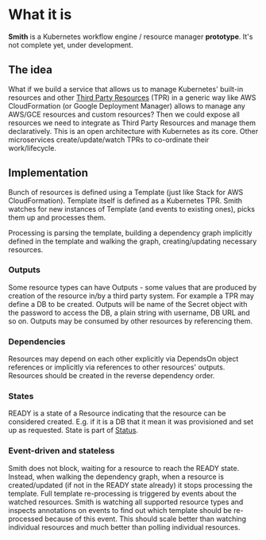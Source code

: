 # What it is

**Smith** is a Kubernetes workflow engine / resource manager **prototype**. It's not complete yet, under development.

## The idea

What if we build a service that allows us to manage Kubernetes' built-in resources and other
[Third Party Resources](https://github.com/kubernetes/kubernetes/blob/master/docs/design/extending-api.md)
(TPR) in a generic way like AWS CloudFormation (or Google Deployment Manager) allows to manage any
AWS/GCE resources and custom resources? Then we could expose all resources we need
to integrate as Third Party Resources and manage them declaratively. This is an open architecture
with Kubernetes as its core. Other microservices create/update/watch TPRs to co-ordinate their work/lifecycle.

## Implementation

Bunch of resources is defined using a Template (just like Stack for AWS CloudFormation).
Template itself is defined as a Kubernetes TPR.
Smith watches for new instances of Template (and events to existing ones), picks them up and processes them.

Processing is parsing the template, building a dependency graph implicitly defined in the template
and walking the graph, creating/updating necessary resources.

### Outputs
Some resource types can have Outputs - some values that are produced by creation of the resource in/by a
third party system. For example a TPR may define a DB to be created. Outputs will be name of the Secret
object with the password to access the DB, a plain string with username, DB URL and so on.
Outputs may be consumed by other resources by referencing them.

### Dependencies
Resources may depend on each other explicitly via DependsOn object references or implicitly
via references to other resources' outputs. Resources should be created in the reverse dependency order. 

### States
READY is a state of a Resource indicating that the resource can be considered created. E.g. if it is
a DB that it mean it was provisioned and set up as requested. State is part of
[Status](https://github.com/kubernetes/kubernetes/blob/master/docs/devel/api-conventions.md#spec-and-status).

### Event-driven and stateless
Smith does not block, waiting for a resource to reach the READY state. Instead, when walking the dependency
graph, when a resource is created/updated (if not in the READY state already) it stops processing the
template. Full template re-processing is triggered by events about the watched resources. Smith is
watching all supported resource types and inspects annotations on events to find out which
template should be re-processed because of this event. This should scale better than watching
individual resources and much better than polling individual resources.
